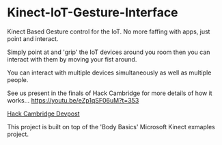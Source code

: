 # Kinect-IoT-Gesture-Interface
Kinect Based Gesture control for the IoT. No more faffing with apps, just point and interact.

Simply point at and 'grip' the IoT devices around you room then you can interact with them by moving your fist around.

You can interact with multiple devices simultaneously as well as multiple people.

See us present in the finals of Hack Cambridge for more details of how it works... https://youtu.be/eZp1qSF06uM?t=353

[Hack Cambridge Devpost](http://devpost.com/software/kinect-based-gesture-control-for-iot)

This project is built on top of the 'Body Basics' Microsoft Kinect exmaples project.
